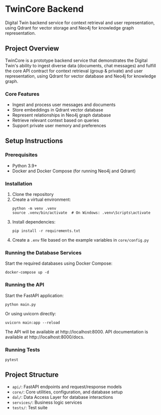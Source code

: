 # TwinCore Backend

Digital Twin backend service for context retrieval and user representation, using Qdrant for vector storage and Neo4j for knowledge graph representation.

## Project Overview

TwinCore is a prototype backend service that demonstrates the Digital Twin's ability to ingest diverse data (documents, chat messages) and fulfill the core API contract for context retrieval (group & private) and user representation, using Qdrant for vector database and Neo4j for knowledge graph.

### Core Features

- Ingest and process user messages and documents
- Store embeddings in Qdrant vector database
- Represent relationships in Neo4j graph database
- Retrieve relevant context based on queries
- Support private user memory and preferences

## Setup Instructions

### Prerequisites

- Python 3.9+
- Docker and Docker Compose (for running Neo4j and Qdrant)

### Installation

1. Clone the repository
2. Create a virtual environment:
   ```
   python -m venv .venv
   source .venv/bin/activate  # On Windows: .venv\Scripts\activate
   ```
3. Install dependencies:
   ```
   pip install -r requirements.txt
   ```
4. Create a `.env` file based on the example variables in `core/config.py`

### Running the Database Services

Start the required databases using Docker Compose:

```
docker-compose up -d
```

### Running the API

Start the FastAPI application:

```
python main.py
```

Or using uvicorn directly:

```
uvicorn main:app --reload
```

The API will be available at http://localhost:8000. API documentation is available at http://localhost:8000/docs.

### Running Tests

```
pytest
```

## Project Structure

- `api/`: FastAPI endpoints and request/response models
- `core/`: Core utilities, configuration, and database setup
- `dal/`: Data Access Layer for database interactions
- `services/`: Business logic services
- `tests/`: Test suite 